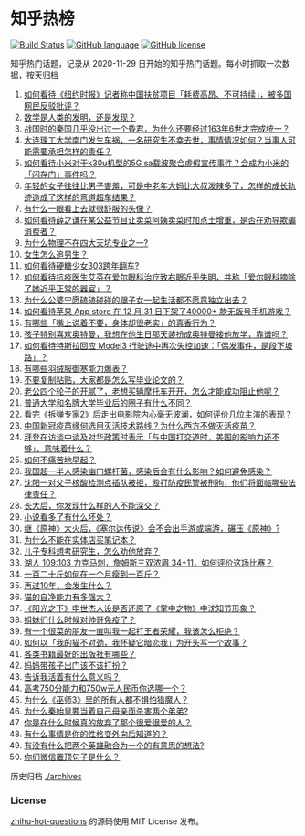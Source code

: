 # 知乎热榜
[![Build Status](https://github.com/ToWeLong/zhihu-hot-questions/workflows/CI/badge.svg)](https://github.com/ToWeLong/zhihu-hot-questions/actions)
[![GitHub language](https://img.shields.io/badge/language-golang-orange.svg)](https://golang.org/)
[![GitHub license](https://img.shields.io/github/license/ToWeLong/zhihu-hot-questions)](https://github.com/ToWeLong/zhihu-hot-questions/blob/main/LICENSE)

知乎热门话题，记录从 2020-11-29 日开始的知乎热门话题。每小时抓取一次数据，按天[归档](./archives)

<!-- BEGIN -->

1. [如何看待《纽约时报》记者称中国扶贫项目「耗费高昂、不可持续」，被多国网民反驳批评？](https://www.zhihu.com/question/437425765)
1. [数学是人类的发明，还是发现？](https://www.zhihu.com/question/19746620)
1. [战国时的秦国几乎没出过一个昏君，为什么还要经过163年6世才完成统一？](https://www.zhihu.com/question/305219760)
1. [大连理工大学南门发生车祸，一名研究生不幸去世，事情情况如何？当事人可能需要承担怎样的责任？](https://www.zhihu.com/question/437389885)
1. [如何看待小米对于k30u机型的5G sa载波聚合虚假宣传事件？会成为小米的「闪存门」事件吗？](https://www.zhihu.com/question/437473576)
1. [年轻的女子往往比男子害羞，可是中老年大妈比大叔泼辣多了，怎样的成长轨迹造成了这样的弯道超车结果？](https://www.zhihu.com/question/436956581)
1. [有什么一眼看上去就很舒服的头像？](https://www.zhihu.com/question/377658010)
1. [如何看待薛之谦在某公益节目让卖菜阿姨卖菜时加点土增重，是否在劝导欺骗消费者？](https://www.zhihu.com/question/437496625)
1. [为什么物理不在四大天坑专业之一?](https://www.zhihu.com/question/344662621)
1. [女生怎么追男生？](https://www.zhihu.com/question/20250938)
1. [如何看待硬糖少女303跨年翻车?](https://www.zhihu.com/question/437350513)
1. [如何看待抗疫医生艾芬在爱尔眼科治疗致右眼近乎失明，并称「爱尔眼科摘除了她近乎正常的器官」？](https://www.zhihu.com/question/437369236)
1. [为什么公婆宁愿磕磕碰碰的跟子女一起生活都不愿意独立出去？](https://www.zhihu.com/question/437257253)
1. [如何看待苹果 App store 在 12 月 31 日下架了40000+ 款无版号手机游戏？](https://www.zhihu.com/question/437316087)
1. [有哪些「嘴上说着不要，身体却很老实」的真香行为？](https://www.zhihu.com/question/437091549)
1. [孩子特别喜欢奥特曼，我想在他生日那天装扮成奥特曼接他放学，靠谱吗？](https://www.zhihu.com/question/431566638)
1. [如何看待特斯拉回应 Model3 行驶途中再次失控加速：「偶发事件，是段下坡路」？](https://www.zhihu.com/question/437523001)
1. [有哪些羽绒服御寒能力爆表？](https://www.zhihu.com/question/311296213)
1. [不要复制粘贴，大家都是怎么写毕业论文的？](https://www.zhihu.com/question/373636104)
1. [老公四个轮子的开腻了，老想买辆摩托车开开，怎么才能成功阻止他呢？](https://www.zhihu.com/question/411037100)
1. [普通大学和名牌大学毕业后的圈子有什么不同？](https://www.zhihu.com/question/286416990)
1. [看完《拆弹专家2》后走出电影院内心毫无波澜，如何评价几位主演的表现？](https://www.zhihu.com/question/436500412)
1. [中国新冠疫苗缘何选用灭活技术路线？为什么西方不做灭活疫苗？](https://www.zhihu.com/question/437310940)
1. [拜登在访谈中谈及对华政策时表示「与中国打交道时，美国的影响力还不够」，意味着什么？](https://www.zhihu.com/question/433020016)
1. [如何不痛苦地早起？](https://www.zhihu.com/question/22120300)
1. [我国超一半人感染幽门螺杆菌，感染后会有什么影响？如何避免感染？](https://www.zhihu.com/question/435084216)
1. [沈阳一对父子核酸检测点插队被拒，殴打防疫民警被刑拘，他们将面临哪些法律责任？](https://www.zhihu.com/question/437509885)
1. [长大后，你发现什么样的人不能深交？](https://www.zhihu.com/question/340083676)
1. [小说看多了有什么坏处？](https://www.zhihu.com/question/26842401)
1. [继《原神》大火后，《塞尔达传说》会不会出手游或端游，碾压《原神》?](https://www.zhihu.com/question/433521901)
1. [为什么不能在实体店买笔记本？](https://www.zhihu.com/question/434240943)
1. [儿子专科想考研究生，怎么劝他放弃？](https://www.zhihu.com/question/402398442)
1. [湖人 109:103 力克马刺，詹姆斯三双浓眉 34+11，如何评价这场比赛？](https://www.zhihu.com/question/437496204)
1. [一百二十斤如何在一个月瘦到一百斤？](https://www.zhihu.com/question/412419045)
1. [再过10年，会发生什么？](https://www.zhihu.com/question/437382403)
1. [猫的自净能力有多强大？](https://www.zhihu.com/question/59627314)
1. [《阳光之下》申世杰人设是否还原了《掌中之物》中沈知节形象？](https://www.zhihu.com/question/437021974)
1. [姐妹们什么时候对帅哥免疫了？](https://www.zhihu.com/question/419507405)
1. [有一个很菜的朋友一直叫我一起打王者荣耀，我该怎么拒绝？](https://www.zhihu.com/question/421550430)
1. [如何以「我的猫不对劲，我怀疑它暗恋我」为开头写一个故事？](https://www.zhihu.com/question/435747865)
1. [各类书籍最好的出版社有哪些？](https://www.zhihu.com/question/48604500)
1. [妈妈带孩子出门该不该打扮？](https://www.zhihu.com/question/434033900)
1. [告诉我活着有什么意义吗？](https://www.zhihu.com/question/434738671)
1. [高考750分能力和750w元人民币你选哪一个？](https://www.zhihu.com/question/435438184)
1. [为什么《巫师3》里的所有人都不惧怕猎魔人？](https://www.zhihu.com/question/39895865)
1. [为什么秦始皇要当着自己母亲面杀害两个弟弟?](https://www.zhihu.com/question/435612189)
1. [你是在什么时候真的放弃了那个很爱很爱的人？](https://www.zhihu.com/question/434567067)
1. [有什么事情是你的性格变外向后知道的？](https://www.zhihu.com/question/338262811)
1. [有没有什么把两个英雄融合为一个的有意思的想法?](https://www.zhihu.com/question/437267521)
1. [你们微信置顶句子是什么？](https://www.zhihu.com/question/353636992)

<!-- END -->

历史归档 [./archives](./archives)


### License
[zhihu-hot-questions](https://github.com/towelong/zhihu-hot-questions) 的源码使用 MIT License 发布。